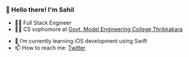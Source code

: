 ### 👋 Hello there! I'm Sahil

- 👨‍💻 Full Stack Engineer
- 👨‍🎓 CS sophomore at [Govt. Model Engineering College,Thrikkakara](https://www.mec.ac.in/)
<!-- - 👀 I’m interested in MERN stack and Django -->
- 🌱 I’m currently learning iOS development using Swift
- 📫 How to reach me: [Twitter](https://twitter.com/sahilsaitn)

<!---
SahilSait/SahilSait is a ✨ special ✨ repository because its `README.md` (this file) appears on your GitHub profile.
You can click the Preview link to take a look at your changes.
- 💞️ I’m looking to collaborate on ...
--->
